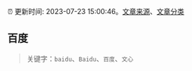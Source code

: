 :alarm_clock: 更新时间: 2023-07-23 15:00:46。[文章来源](/README.md)、[文章分类](/TAGS.md)

## 百度


> 关键字：`baidu`、`Baidu`、`百度`、`文心`



